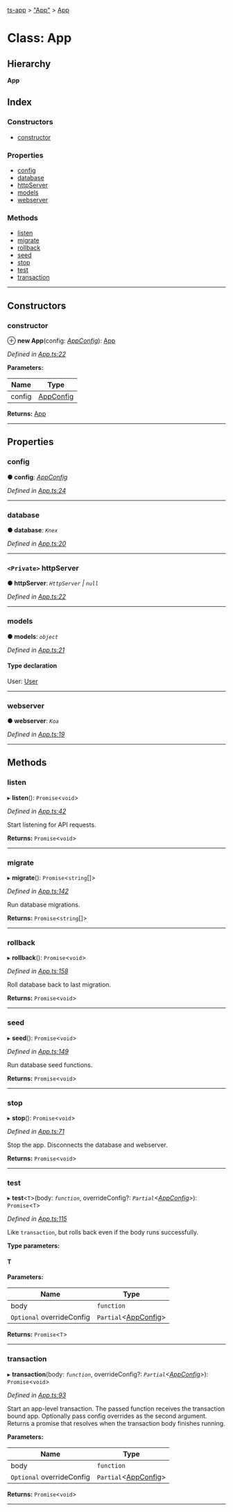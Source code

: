[ts-app](../README.md) > ["App"](../modules/_app_.md) > [App](../classes/_app_.app.md)

# Class: App

## Hierarchy

**App**

## Index

### Constructors

* [constructor](_app_.app.md#constructor)

### Properties

* [config](_app_.app.md#config)
* [database](_app_.app.md#database)
* [httpServer](_app_.app.md#httpserver)
* [models](_app_.app.md#models)
* [webserver](_app_.app.md#webserver)

### Methods

* [listen](_app_.app.md#listen)
* [migrate](_app_.app.md#migrate)
* [rollback](_app_.app.md#rollback)
* [seed](_app_.app.md#seed)
* [stop](_app_.app.md#stop)
* [test](_app_.app.md#test)
* [transaction](_app_.app.md#transaction)

---

## Constructors

<a id="constructor"></a>

###  constructor

⊕ **new App**(config: *[AppConfig](../interfaces/_appconfig_.appconfig.md)*): [App](_app_.app.md)

*Defined in [App.ts:22](https://github.com/jmeyers91/ts-app/blob/ae30f87/src/App.ts#L22)*

**Parameters:**

| Name | Type |
| ------ | ------ |
| config | [AppConfig](../interfaces/_appconfig_.appconfig.md) |

**Returns:** [App](_app_.app.md)

___

## Properties

<a id="config"></a>

###  config

**● config**: *[AppConfig](../interfaces/_appconfig_.appconfig.md)*

*Defined in [App.ts:24](https://github.com/jmeyers91/ts-app/blob/ae30f87/src/App.ts#L24)*

___
<a id="database"></a>

###  database

**● database**: *`Knex`*

*Defined in [App.ts:20](https://github.com/jmeyers91/ts-app/blob/ae30f87/src/App.ts#L20)*

___
<a id="httpserver"></a>

### `<Private>` httpServer

**● httpServer**: *`HttpServer` \| `null`*

*Defined in [App.ts:22](https://github.com/jmeyers91/ts-app/blob/ae30f87/src/App.ts#L22)*

___
<a id="models"></a>

###  models

**● models**: *`object`*

*Defined in [App.ts:21](https://github.com/jmeyers91/ts-app/blob/ae30f87/src/App.ts#L21)*

#### Type declaration

 User: [User](_models_user_model_.user.md)

___
<a id="webserver"></a>

###  webserver

**● webserver**: *`Koa`*

*Defined in [App.ts:19](https://github.com/jmeyers91/ts-app/blob/ae30f87/src/App.ts#L19)*

___

## Methods

<a id="listen"></a>

###  listen

▸ **listen**(): `Promise`<`void`>

*Defined in [App.ts:42](https://github.com/jmeyers91/ts-app/blob/ae30f87/src/App.ts#L42)*

Start listening for API requests.

**Returns:** `Promise`<`void`>

___
<a id="migrate"></a>

###  migrate

▸ **migrate**(): `Promise`<`string`[]>

*Defined in [App.ts:142](https://github.com/jmeyers91/ts-app/blob/ae30f87/src/App.ts#L142)*

Run database migrations.

**Returns:** `Promise`<`string`[]>

___
<a id="rollback"></a>

###  rollback

▸ **rollback**(): `Promise`<`void`>

*Defined in [App.ts:158](https://github.com/jmeyers91/ts-app/blob/ae30f87/src/App.ts#L158)*

Roll database back to last migration.

**Returns:** `Promise`<`void`>

___
<a id="seed"></a>

###  seed

▸ **seed**(): `Promise`<`void`>

*Defined in [App.ts:149](https://github.com/jmeyers91/ts-app/blob/ae30f87/src/App.ts#L149)*

Run database seed functions.

**Returns:** `Promise`<`void`>

___
<a id="stop"></a>

###  stop

▸ **stop**(): `Promise`<`void`>

*Defined in [App.ts:71](https://github.com/jmeyers91/ts-app/blob/ae30f87/src/App.ts#L71)*

Stop the app. Disconnects the database and webserver.

**Returns:** `Promise`<`void`>

___
<a id="test"></a>

###  test

▸ **test**<`T`>(body: *`function`*, overrideConfig?: *`Partial`<[AppConfig](../interfaces/_appconfig_.appconfig.md)>*): `Promise`<`T`>

*Defined in [App.ts:115](https://github.com/jmeyers91/ts-app/blob/ae30f87/src/App.ts#L115)*

Like `transaction`, but rolls back even if the body runs successfully.

**Type parameters:**

#### T 
**Parameters:**

| Name | Type |
| ------ | ------ |
| body | `function` |
| `Optional` overrideConfig | `Partial`<[AppConfig](../interfaces/_appconfig_.appconfig.md)> |

**Returns:** `Promise`<`T`>

___
<a id="transaction"></a>

###  transaction

▸ **transaction**(body: *`function`*, overrideConfig?: *`Partial`<[AppConfig](../interfaces/_appconfig_.appconfig.md)>*): `Promise`<`void`>

*Defined in [App.ts:93](https://github.com/jmeyers91/ts-app/blob/ae30f87/src/App.ts#L93)*

Start an app-level transaction. The passed function receives the transaction bound app. Optionally pass config overrides as the second argument. Returns a promise that resolves when the transaction body finishes running.

**Parameters:**

| Name | Type |
| ------ | ------ |
| body | `function` |
| `Optional` overrideConfig | `Partial`<[AppConfig](../interfaces/_appconfig_.appconfig.md)> |

**Returns:** `Promise`<`void`>

___

